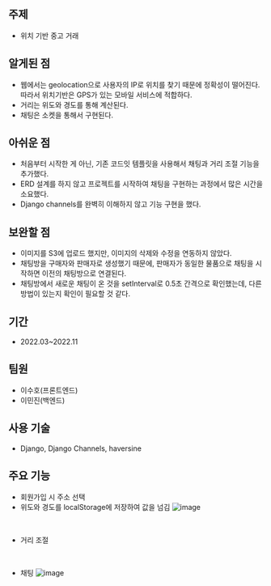 ## 주제
- 위치 기반 중고 거래


## 알게된 점
- 웹에서는 geolocation으로 사용자의 IP로 위치를 찾기 때문에 정확성이 떨어진다. 따라서 위치기반은 GPS가 있는 모바일 서비스에 적합하다.
- 거리는 위도와 경도를 통해 계산된다.
- 채팅은 소켓을 통해서 구현된다. 


## 아쉬운 점
- 처음부터 시작한 게 아닌, 기존 코드잇 템플릿을 사용해서 채팅과 거리 조절 기능을 추가했다.
- ERD 설계를 하지 않고 프로젝트를 시작하여 채팅을 구현하는 과정에서 많은 시간을 소요했다.  
- Django channels를 완벽히 이해하지 않고 기능 구현을 했다.


## 보완할 점
- 이미지를 S3에 업로드 했지만, 이미지의 삭제와 수정을 연동하지 않았다.
- 채팅방을 구매자와 판매자로 생성했기 때문에, 판매자가 동일한 물품으로 채팅을 시작하면 이전의 채팅방으로 연결된다.
- 채팅방에서 새로운 채팅이 온 것을 setInterval로 0.5초 간격으로 확인했는데, 다른 방법이 있는지 확인이 필요할 것 같다.


## 기간
- 2022.03~2022.11


## 팀원
- 이수호(프론트엔드)
- 이민진(백엔드)


## 사용 기술
- Django, Django Channels, haversine


## 주요 기능
- 회원가입 시 주소 선택
- 위도와 경도를 localStorage에 저장하여 값을 넘김
![image](https://user-images.githubusercontent.com/54443194/222471244-3bca2f93-092d-4ded-adad-0b1f5cfb7ab7.png)

<br>

- 거리 조절


<br>

- 채팅
![image](https://user-images.githubusercontent.com/54443194/222528286-9ac5d4c6-ec49-4eb1-947e-d39f753f61e1.png)